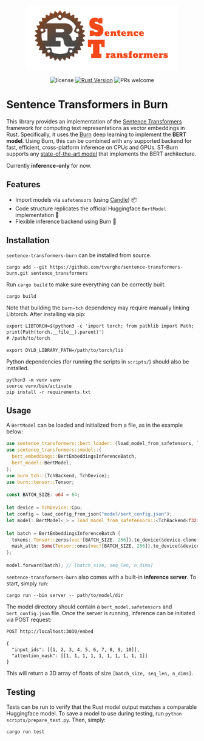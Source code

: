 <div align="center">

<img src="./assets/background.png" width="400px"/>

![license](https://shields.io/badge/license-MIT%2FApache--2.0-blue)
[![Rust Version](https://img.shields.io/badge/Rust-1.65.0+-blue)](https://releases.rs/docs/1.65.0)
![PRs welcome](https://img.shields.io/badge/PRs-Welcome-brightgreen)

<div align="left">

# Sentence Transformers in Burn

This library provides an implementation of the [Sentence Transformers](https://github.com/UKPLab/sentence-transformers) framework for computing text representations as vector embeddings in Rust. Specifically, it uses the [Burn](https://github.com/burn-rs/burn) deep learning to implement the **BERT model**. Using Burn, this can be combined with any supported backend for fast, efficient, cross-platform inference on CPUs and GPUs. ST-Burn supports any [state-of-the-art model](https://huggingface.co/spaces/mteb/leaderboard) that implements the BERT architecture.

Currently **inference-only** for now.

## Features
- Import models via `safetensors` (using [Candle](https://github.com/huggingface/candle)) 📦
- Code structure replicates the official Huggingface `BertModel` implementation 🚀
- Flexible inference backend using Burn 🔧

## Installation
`sentence-transformers-burn` can be installed from source.

```
cargo add --git https://github.com/tvergho/sentence-transformers-burn.git sentence_transformers
```

Run `cargo build` to make sure everything can be correctly built.

```
cargo build
```

Note that building the `burn-tch` dependency may require manually linking Libtorch. After installing via pip:

```
export LIBTORCH=$(python3 -c 'import torch; from pathlib import Path; print(Path(torch.__file__).parent)')
# /path/to/torch

export DYLD_LIBRARY_PATH=/path/to/torch/lib
```

Python dependencies (for running the scripts in `scripts/`) should also be installed.

```
python3 -m venv venv
source venv/bin/activate
pip install -r requirements.txt
```
## Usage
A `BertModel` can be loaded and initialized from a file, as in the example below:

```rs
use sentence_transformers::bert_loader::{load_model_from_safetensors, load_config_from_json};
use sentence_transformers::model::{
  bert_embeddings::BertEmbeddingsInferenceBatch,
  bert_model::BertModel,
};
use burn_tch::{TchBackend, TchDevice};
use burn::tensor::Tensor;

const BATCH_SIZE: u64 = 64;

let device = TchDevice::Cpu;
let config = load_config_from_json("model/bert_config.json");
let model: BertModel<_> = load_model_from_safetensors::<TchBackend<f32>>("model/bert_model.safetensors", &device, config);

let batch = BertEmbeddingsInferenceBatch {
  tokens: Tensor::zeros(vec![BATCH_SIZE, 256]).to_device(&device.clone()),
  mask_attn: Some(Tensor::ones(vec![BATCH_SIZE, 256]).to_device(&device.clone()))
};

model.forward(batch); // [batch_size, seq_len, n_dims]
```

`sentence-transformers-burn` also comes with a built-in **inference server**. To start, simply run:

```
cargo run --bin server -- path/to/model/dir
```

The model directory should contain a `bert_model.safetensors` and `bert_config.json` file. Once the server is running, inference can be initiated via POST request:

```
POST http://localhost:3030/embed

{
  "input_ids": [[1, 2, 3, 4, 5, 6, 7, 8, 9, 10]],
  "attention_mask": [[1, 1, 1, 1, 1, 1, 1, 1, 1, 1]]
}
```

This will return a 3D array of floats of size `[batch_size, seq_len, n_dims]`. 

## Testing
Tests can be run to verify that the Rust model output matches a comparable Huggingface model. To save a model to use during testing, run `python scripts/prepare_test.py`. Then, simply:

```
cargo run test
```